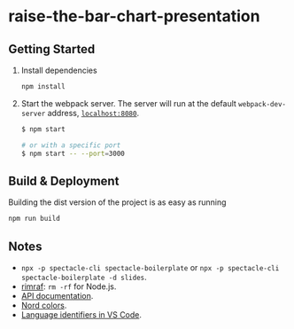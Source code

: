 # raise-the-bar-chart-presentation

## Getting Started

1. Install dependencies

   ```sh
   npm install
   ```

2. Start the webpack server. The server will run at the default `webpack-dev-server` address, [`localhost:8080`](http://localhost:8080).

   ```sh
   $ npm start

   # or with a specific port
   $ npm start -- --port=3000
   ```

## Build & Deployment

Building the dist version of the project is as easy as running

```sh
npm run build
```

## Notes

- `npx -p spectacle-cli spectacle-boilerplate` or `npx -p spectacle-cli spectacle-boilerplate -d slides`.
- [rimraf](https://github.com/isaacs/rimraf): `rm -rf` for Node.js.
- [API documentation](https://formidable.com/open-source/spectacle/docs/api-reference/).
- [Nord colors](https://www.nordtheme.com/docs/colors-and-palettes).
- [Language identifiers in VS Code](https://code.visualstudio.com/docs/languages/identifiers#_known-language-identifiers).
